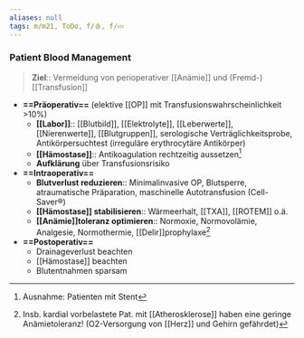 ```yaml
---
aliases: null
tags: m/m21, ToDo, f/🩸, f/💤
---
```

### Patient Blood Management
> **Ziel**:: Vermeidung von perioperativer [[Anämie]] und (Fremd-)[[Transfusion]]
- **==Präoperativ==** (elektive [[OP]] mit Transfusionswahrscheinlichkeit >10%)
	- **[[Labor]]**:: [[Blutbild]], [[Elektrolyte]], [[Leberwerte]], [[Nierenwerte]], [[Blutgruppen]], serologische Verträglichkeitsprobe, Antikörpersuchtest (irreguläre erythrocytäre Antikörper)
	- **[[Hämostase]]**:: Antikoagulation rechtzeitig aussetzen[^1]
	- **Aufklärung** über Transfusionsrisiko
- **==Intraoperativ==**
	- **Blutverlust reduzieren**:: Minimalinvasive OP, Blutsperre, atraumatische Präparation, maschinelle Autotransfusion (Cell-Saver®)
	- **[[Hämostase]] stabilisieren**:: Wärmeerhalt, [[TXA]], [[ROTEM]] o.ä.
	- **[[Anämie]]toleranz optimieren**:: Normoxie, Normovolämie, Analgesie, Normothermie, [[Delir]]prophylaxe[^2]
- **==Postoperativ==**
	- Drainageverlust beachten
	- [[Hämostase]] beachten
	- Blutentnahmen sparsam

[^1]: Ausnahme: Patienten mit Stent
[^2]: Insb. kardial vorbelastete Pat. mit [[Atherosklerose]] haben eine geringe Anämietoleranz! (O2-Versorgung von [[Herz]] und Gehirn gefährdet)